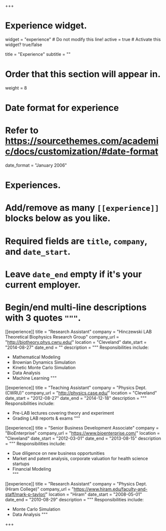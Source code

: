 +++
# Experience widget.
widget = "experience"  # Do not modify this line!
active = true  # Activate this widget? true/false

title = "Experience"
subtitle = ""

# Order that this section will appear in.
weight = 8

# Date format for experience
#   Refer to https://sourcethemes.com/academic/docs/customization/#date-format
date_format = "January 2006"

# Experiences.
#   Add/remove as many `[[experience]]` blocks below as you like.
#   Required fields are `title`, `company`, and `date_start`.
#   Leave `date_end` empty if it's your current employer.
#   Begin/end multi-line descriptions with 3 quotes `"""`.
[[experience]]
  title = "Research Assistant"
  company = "Hinczewski LAB Theoretical Biophysics Research Group"
  company_url = "http://biotheory.phys.cwru.edu/"
  location = "Cleveland"
  date_start = "2014-08-27"
  date_end = ""
  description = """
  Responsibilities include:

  * Mathematical Modeling
  * Brownian Dynamics Simulation
  * Kinetic Monte Carlo Simulation
  * Data Analysis
  * Machine Learning
  """

[[experience]]
  title = "Teaching Assistant"
  company = "Physics Dept. (CWRU)"
  company_url = "http://physics.case.edu/"
  location = "Cleveland"
  date_start = "2012-08-27"
  date_end = "2014-12-18"
  description = """
  Responsibilities include:

  * Pre-LAB lectures covering theory and experiment
  * Grading LAB reports & exams
  """

[[experience]]
  title = "Senior Business Development Associate"
  company = "BioEnterprise"
  company_url = "https://www.bioenterprise.com/"
  location = "Cleveland"
  date_start = "2012-03-01"
  date_end = "2013-08-15"
  description = """
  Responsibilities include:

  * Due diligence on new business opportunities
  * Market and patent analysis, corporate valuation for health science startups
  * Financial Modeling  
  """

[[experience]]
  title = "Research Assistant"
  company = "Physics Dept. (Hiram College)"
  company_url = "https://www.hiram.edu/faculty-and-staff/mark-p-taylor/"
  location = "Hiram"
  date_start = "2008-05-01"
  date_end = "2010-08-29"
  description = """
  Responsibilities include:

  * Monte Carlo Simulation
  * Data Analysis
    """

+++
